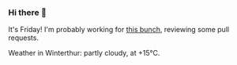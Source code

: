 ### Hi there :wave:

It's Friday! I'm probably working for [this bunch](https://github.com/kohofinancial), reviewing some pull requests.

Weather in Winterthur: partly cloudy, at +15°C.
